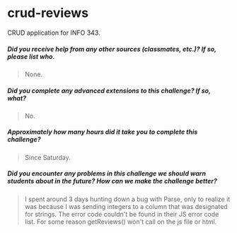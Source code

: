# crud-reviews
CRUD application for INFO 343.


##### Did you receive help from any other sources (classmates, etc.)? If so, please list who. #####
> None.
##### Did you complete any advanced extensions to this challenge? If so, what? #####
> No.
##### Approximately how many hours did it take you to complete this challenge? #####
> Since Saturday.
##### Did you encounter any problems in this challenge we should warn students about in the future? How can we make the challenge better? #####
> I spent around 3 days hunting down a bug with Parse, only to realize it was because I was sending
integers to a column that was designated for strings. The error code couldn't be found in their JS
error code list. For some reason getReviews() won't call on the js file or html.